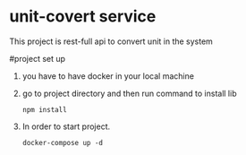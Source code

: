 # unit-covert service

This project is rest-full api to convert unit in the system

#project set up
1) you have to have docker in your local machine
2) go to project directory and then run command to install lib
  
    `npm install`

3) In order to start project.
    
    `docker-compose up -d`

